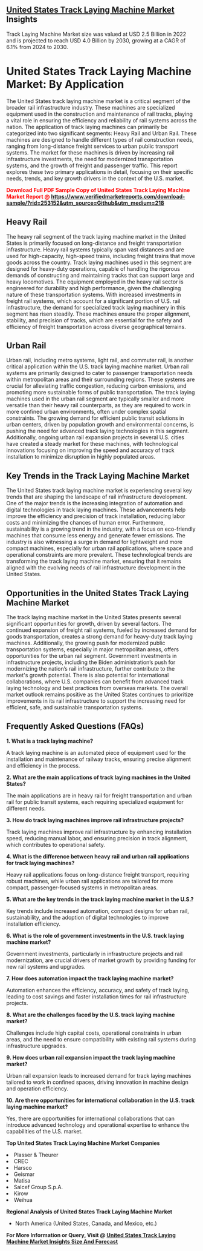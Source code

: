 <h2><a href="https://www.verifiedmarketreports.com/download-sample/?rid=253152&amp;utm_source=Github&amp;utm_medium=218" target="_blank">United States Track Laying Machine Market</a> Insights</h2><p>Track Laying Machine Market size was valued at USD 2.5 Billion in 2022 and is projected to reach USD 4.0 Billion by 2030, growing at a CAGR of 6.1% from 2024 to 2030.</p><p><div> <h1>United States Track Laying Machine Market: By Application</h1> <p>The United States track laying machine market is a critical segment of the broader rail infrastructure industry. These machines are specialized equipment used in the construction and maintenance of rail tracks, playing a vital role in ensuring the efficiency and reliability of rail systems across the nation. The application of track laying machines can primarily be categorized into two significant segments: Heavy Rail and Urban Rail. These machines are designed to handle different types of rail construction needs, ranging from long-distance freight services to urban public transport systems. The market for these machines is driven by increasing rail infrastructure investments, the need for modernized transportation systems, and the growth of freight and passenger traffic. This report explores these two primary applications in detail, focusing on their specific needs, trends, and key growth drivers in the context of the U.S. market. <strong><p><span class=""><span style="color: #ff0000;"><strong>Download Full PDF Sample Copy of United States Track Laying Machine Market Report</strong> @ </span><a href="https://www.verifiedmarketreports.com/download-sample/?rid=253152&amp;utm_source=Github&amp;utm_medium=218" target="_blank">https://www.verifiedmarketreports.com/download-sample/?rid=253152&amp;utm_source=Github&amp;utm_medium=218</a></span></p></strong> <h2>Heavy Rail</h2> <p>The heavy rail segment of the track laying machine market in the United States is primarily focused on long-distance and freight transportation infrastructure. Heavy rail systems typically span vast distances and are used for high-capacity, high-speed trains, including freight trains that move goods across the country. Track laying machines used in this segment are designed for heavy-duty operations, capable of handling the rigorous demands of constructing and maintaining tracks that can support large and heavy locomotives. The equipment employed in the heavy rail sector is engineered for durability and high performance, given the challenging nature of these transportation systems. With increased investments in freight rail systems, which account for a significant portion of U.S. rail infrastructure, the demand for specialized track laying machinery in this segment has risen steadily. These machines ensure the proper alignment, stability, and precision of tracks, which are essential for the safety and efficiency of freight transportation across diverse geographical terrains.</p> <h2>Urban Rail</h2> <p>Urban rail, including metro systems, light rail, and commuter rail, is another critical application within the U.S. track laying machine market. Urban rail systems are primarily designed to cater to passenger transportation needs within metropolitan areas and their surrounding regions. These systems are crucial for alleviating traffic congestion, reducing carbon emissions, and promoting more sustainable forms of public transportation. The track laying machines used in the urban rail segment are typically smaller and more versatile than their heavy rail counterparts, as they are required to work in more confined urban environments, often under complex spatial constraints. The growing demand for efficient public transit solutions in urban centers, driven by population growth and environmental concerns, is pushing the need for advanced track laying technologies in this segment. Additionally, ongoing urban rail expansion projects in several U.S. cities have created a steady market for these machines, with technological innovations focusing on improving the speed and accuracy of track installation to minimize disruption in highly populated areas.</p> <h2>Key Trends in the Track Laying Machine Market</h2> <p>The United States track laying machine market is experiencing several key trends that are shaping the landscape of rail infrastructure development. One of the major trends is the increasing integration of automation and digital technologies in track laying machines. These advancements help improve the efficiency and precision of track installation, reducing labor costs and minimizing the chances of human error. Furthermore, sustainability is a growing trend in the industry, with a focus on eco-friendly machines that consume less energy and generate fewer emissions. The industry is also witnessing a surge in demand for lightweight and more compact machines, especially for urban rail applications, where space and operational constraints are more prevalent. These technological trends are transforming the track laying machine market, ensuring that it remains aligned with the evolving needs of rail infrastructure development in the United States.</p> <h2>Opportunities in the United States Track Laying Machine Market</h2> <p>The track laying machine market in the United States presents several significant opportunities for growth, driven by several factors. The continued expansion of freight rail systems, fueled by increased demand for goods transportation, creates a strong demand for heavy-duty track laying machines. Additionally, the growing push for modernized public transportation systems, especially in major metropolitan areas, offers opportunities for the urban rail segment. Government investments in infrastructure projects, including the Biden administration’s push for modernizing the nation’s rail infrastructure, further contribute to the market's growth potential. There is also potential for international collaborations, where U.S. companies can benefit from advanced track laying technology and best practices from overseas markets. The overall market outlook remains positive as the United States continues to prioritize improvements in its rail infrastructure to support the increasing need for efficient, safe, and sustainable transportation systems.</p> <h2>Frequently Asked Questions (FAQs)</h2> <p><strong>1. What is a track laying machine?</strong></p> <p>A track laying machine is an automated piece of equipment used for the installation and maintenance of railway tracks, ensuring precise alignment and efficiency in the process.</p> <p><strong>2. What are the main applications of track laying machines in the United States?</strong></p> <p>The main applications are in heavy rail for freight transportation and urban rail for public transit systems, each requiring specialized equipment for different needs.</p> <p><strong>3. How do track laying machines improve rail infrastructure projects?</strong></p> <p>Track laying machines improve rail infrastructure by enhancing installation speed, reducing manual labor, and ensuring precision in track alignment, which contributes to operational safety.</p> <p><strong>4. What is the difference between heavy rail and urban rail applications for track laying machines?</strong></p> <p>Heavy rail applications focus on long-distance freight transport, requiring robust machines, while urban rail applications are tailored for more compact, passenger-focused systems in metropolitan areas.</p> <p><strong>5. What are the key trends in the track laying machine market in the U.S.?</strong></p> <p>Key trends include increased automation, compact designs for urban rail, sustainability, and the adoption of digital technologies to improve installation efficiency.</p> <p><strong>6. What is the role of government investments in the U.S. track laying machine market?</strong></p> <p>Government investments, particularly in infrastructure projects and rail modernization, are crucial drivers of market growth by providing funding for new rail systems and upgrades.</p> <p><strong>7. How does automation impact the track laying machine market?</strong></p> <p>Automation enhances the efficiency, accuracy, and safety of track laying, leading to cost savings and faster installation times for rail infrastructure projects.</p> <p><strong>8. What are the challenges faced by the U.S. track laying machine market?</strong></p> <p>Challenges include high capital costs, operational constraints in urban areas, and the need to ensure compatibility with existing rail systems during infrastructure upgrades.</p> <p><strong>9. How does urban rail expansion impact the track laying machine market?</strong></p> <p>Urban rail expansion leads to increased demand for track laying machines tailored to work in confined spaces, driving innovation in machine design and operation efficiency.</p> <p><strong>10. Are there opportunities for international collaboration in the U.S. track laying machine market?</strong></p> <p>Yes, there are opportunities for international collaborations that can introduce advanced technology and operational expertise to enhance the capabilities of the U.S. market.</p> </div></p><p><strong>Top United States Track Laying Machine Market Companies</strong></p><div data-test-id=""><p><li>Plasser & Theurer</li><li> CREC</li><li> Harsco</li><li> Geismar</li><li> Matisa</li><li> Salcef Group S.p.A.</li><li> Kirow</li><li> Weihua</li></p><div><strong>Regional Analysis of&nbsp;United States Track Laying Machine Market</strong></div><ul><li dir="ltr"><p dir="ltr">North America&nbsp;(United States, Canada, and Mexico, etc.)</p></li></ul><p><strong>For More Information or Query, Visit @&nbsp;</strong><strong><a href="https://www.verifiedmarketreports.com/product/track-laying-machine-market/?utm_source=Github&amp;utm_medium=218" target="_blank">United States Track Laying Machine Market Insights Size And Forecast</a></strong></p></div>
